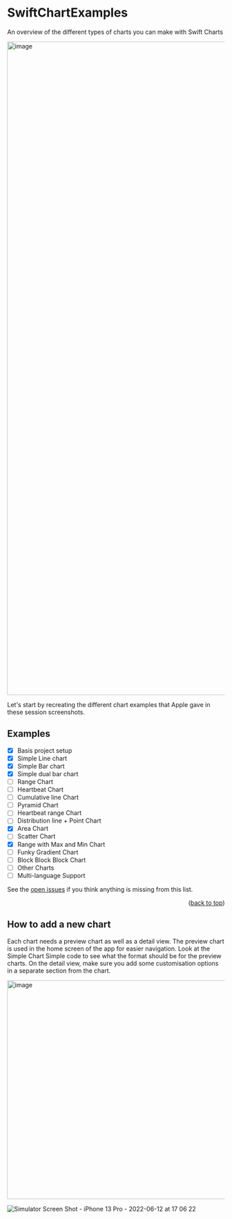 # SwiftChartExamples
An overview of the different types of charts you can make with Swift Charts

<img width="1511" alt="image" src="https://user-images.githubusercontent.com/170948/173253882-1a80b934-a0b9-4acb-a290-a299ae3fdd7d.png">


Let's start by recreating the different chart examples that Apple gave in these session screenshots.

## Examples

- [x] Basis project setup
- [x] Simple Line chart
- [x] Simple Bar chart
- [x] Simple dual bar chart
- [ ] Range Chart
- [ ] Heartbeat Chart
- [ ] Cumulative line Chart
- [ ] Pyramid Chart
- [ ] Heartbeat range Chart
- [ ] Distribution line + Point Chart
- [x] Area Chart
- [ ] Scatter Chart
- [x] Range with Max and Min Chart
- [ ] Funky Gradient Chart
- [ ] Block Block Block Chart
- [ ] Other Charts
- [ ] Multi-language Support

See the [open issues](https://github.com/jordibruin/SwiftChartExamples/issues) if you think anything is missing from this list.

<p align="right">(<a href="#top">back to top</a>)</p>

## How to add a new chart

Each chart needs a preview chart as well as a detail view. The preview chart is used in the home screen of the app for easier navigation. Look at the Simple Chart Simple code to see what the format should be for the preview charts. On the detail view, make sure you add some customisation options in a separate section from the chart.


<img width="506" alt="image" src="https://user-images.githubusercontent.com/170948/173253555-6994957a-b3e2-4e6f-b6ed-c7edadb62eb6.png">

![Simulator Screen Shot - iPhone 13 Pro - 2022-06-12 at 17 06 22](https://user-images.githubusercontent.com/170948/173259145-4907488d-1d41-46eb-b7b4-e0b51d83bce7.png)

